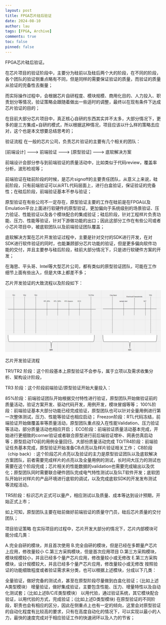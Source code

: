 ```yaml
---
layout: post
title: FPGA芯片硅后验证
date: 2024-08-10
author: lau
tags: [FPGA, Archive]
comments: true
toc: false
pinned: false
---
```


FPGA芯片硅后验证。

<!-- more -->

在芯片项目的验证阶段中，主要分为硅前以及硅后两个大的阶段，在不同的阶段，各个团队的验证侧重点略有不同，但是同样的需要保证验证的质量，而验证的质量从验证的完备性去衡量；

而实际操作过程中，会根据芯片自研程度、模块规模、商用化目的、人力投入、职责划分等情况，验证策略会跟随着做出一些适时的调整，最终以在现有条件下达成芯片验证的目的；

在目前大部分芯片项目中，真正核心自研的东西其实并不太多，大部分情况下，更多的是三方集成+自研的模式，所以根据这种情况，项目应该以什么样的策略去应对，这个也是本文想要总结思考的；

验证流程
在一般的芯片公司，负责芯片验证的主要有几个相关的团队：

[前端设计] ---> 前端验证 ---> [原型验证] ---> 底软解决方案

前端设计会部分参与到前端验证的质量活动中，比如类似于代码review，覆盖率分析，波形检视等；

前端验证在硅前阶段的时候，是芯片signoff的主要责任团队，从意义上来说，硅前阶段，只有前端验证可以从RTL代码层面上，进行白盒验证，保证验证的完备性；在硅后阶段，前端验证基本不参与验证；

原型验证在有些公司不一定存在，原型验证主要的工作在硅前是在FPGA以及Emulation平台上面进行软硬件的原型验证，更加偏向于系统级别的场景验证、压力验证、性能验证以及各个模块配合的集成验证；硅后阶段，针对工程样片负责功能、压力、性能等验证，针对下游做功能的出口；因此这部分工作在有些公司或者小芯片项目中，被底软团队以及前端验证团队覆盖；

底软解决方案在芯片开发验证过程中，主要是针对交付的SDK进行开发，在对SDK进行软件验证的同时，也能兼顾部分芯片功能的验证，但是更多偏向软件功能的交付，并且主要参与硅后阶段，硅前大部分情况下，只是进行软硬件方案的开发；

在海思、平头哥、Intel等大型芯片公司，都有类似的原型验证团队，可能在工作细节上面有些出入，但是大体上都差不多；

芯片开发验证的大致流程以及阶段如下：

![](../images/fpga_sill.png)

芯片开发验证流程

TR1/TR2 阶段：这个阶段基本上原型验证不会参与，属于立项以及需求收集分析、架构设计阶段，

TR3 阶段：这个阶段前端验证/原型验证开始大量投入：

85%阶段：前端验证团队开始根据交付特性进行验证，原型团队开始做验证前的质量活动，验证方案开发、驱动代码开发，用例开发，模块冒烟等等；
100%阶段：前端验证基本大部分功能已经完成验证，原型团队也可以针对全量用例进行第一次整体测试，压力、性能等验证也相应启动；
Freezon阶段：RTL代码冻结，前端验证开始做覆盖率等质量活动，原型团队重点投入在性能Validation、压力验证等活动，部分质量活动也相应开启；
ECO阶段：前端验证质量活动基本完成，开始进行更细致的corner验证或者联合原型进行前后端验证增补、网表仿真启动等；原型启动TO前的用例全量回归，大部份质量活动完成
TO/TR4阶段：前端验证任务基本完成，原型验证开始准备CB点亮以及样片验证相关工作；
CB阶段（chip back）: 这个阶段芯片点亮以及验证的主力是原型验证团队以及底软解决方案团队，前者需要完成样片的点亮以及全量用例的测试，长时间大压力的测试也需要在这个阶段完成；芯片相关的性能数据的validation也需要完成输出以及优化；原型团队同时需要联合硬件团队完成电气特性测试以及SLT软件开发；底软团队开始针对样片的产品环境进行底软的调试，以及完成底软SDK的开发发布测试等流程活动，

TR5阶段：标识芯片正式可以量产，相应测试以及质量、成本等达到设计预期，开始正式上市；

如上可知，原型团队主要在硅前做好前端验证的质量守门员，硅后芯片质量的交付团队；

项目验证策略
在实际项目的过程中，芯片开发大部分的情况下，芯片内部模块可能分成几类：

A.完全自研的模块，并且首次使用
B.完全自研的模块，但是已经在多颗量产芯片上应用，修改量较小
C.第三方采购模块，但是首次应用项目
D.第三方采购模块，模块规模较小，并且已经多个量产芯片应用，修改量较小或无修改
E.第三方采购模块，设计规模较大，并且已经多个量产芯片应用，修改量较小或无修改
按照验证的功能细致程度或者验证需求来分类，也可以根据上述模块，分成以下几类：

全量验证，做好完备的测试点，甚至在原型阶段尽量做到白盒化验证；（比如上述A类型模块）
增量验证，做好集成验证，主要包含性能、压力、增量特性以及自动化测试套；（比如上述B/C/E类型模块）
以用代验，通过验证系统，其它模块配合验证，以用代验的方式，完成验证；(比如上述D类型模块)
在原型验证的不同阶段，职责也会有相应的区分，因此在侧重点上也有一定的倾向，这里会对原型验证的自动化程度有比较高的要求，只有在高度自动化的情况下，可以实现以最小的人力，最快的速度完成对于相应验证工作的快速闭环以及人力的节省；
